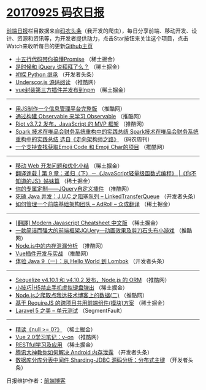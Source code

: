 # [20170925 码农日报](https://toutiao.qdkfweb.cn/date/2017/09/25)

[前端日报](https://qdkfweb.cn/c/news)栏目数据来自[码农头条](https://toutiao.qdkfweb.cn/)（我开发的爬虫），每日分享前端、移动开发、设计、资源和资讯等，为开发者提供动力，点击Star按钮来关注这个项目，点击Watch来收听每日的更新[Github主页](https://github.com/kujian/frontendDaily)
* [十五行代码带你搞懂Promise](https://toutiao.qdkfweb.cn/52314.html) （稀土掘金）
* [是时候和 jQuery 说拜拜了么？](https://toutiao.qdkfweb.cn/52307.html) （稀土掘金）
* [初探 Python 继承](https://toutiao.qdkfweb.cn/52341.html) （开发者头条）
* [Underscor.js 源码阅读](https://toutiao.qdkfweb.cn/52283.html) （推酷网）
* [vue封装第三方插件并发布到npm](https://toutiao.qdkfweb.cn/52315.html) （稀土掘金）

***
* [用JS制作一个信息管理平台完整版](https://toutiao.qdkfweb.cn/52286.html) （推酷网）
* [通过构建 Observable 来学习 Observable](https://toutiao.qdkfweb.cn/52276.html) （推酷网）
* [Riot v3.7.2 发布，JavaScript 的 MVP 框架](https://toutiao.qdkfweb.cn/52287.html) （推酷网）
* [Spark 技术在唯品会财务系统重构中的实践总结 Spark技术在唯品会财务系统重构中的实践总结 选自《走向架构师之路》](https://toutiao.qdkfweb.cn/52358.html) （码农周刊）
* [一个支持查找获取Emoji Code 和 Emoji Char的项目](https://toutiao.qdkfweb.cn/52277.html) （推酷网）

***
* [移动 Web 开发问题和优化小结](https://toutiao.qdkfweb.cn/52309.html) （稀土掘金）
* [翻译连载 | 第 9 章：递归（下）－《JavaScript轻量级函数式编程》 |《你不知道的JS》姊妹篇](https://toutiao.qdkfweb.cn/52300.html) （稀土掘金）
* [你的专属定制——JQuery自定义插件](https://toutiao.qdkfweb.cn/52280.html) （推酷网）
* [死磕 Java 并发：J.U.C 之阻塞队列 &#8211; LinkedTransferQueue](https://toutiao.qdkfweb.cn/52339.html) （开发者头条）
* [如何管理一个前端基础架构团队 &#8211; AdRoll &#8211; 众成翻译](https://toutiao.qdkfweb.cn/52312.html) （稀土掘金）

***
* [[翻譯] Modern Javascript Cheatsheet 中文版](https://toutiao.qdkfweb.cn/52313.html) （稀土掘金）
* [一款简洁而强大的前端框架JQUery—动画效果及剪刀石头布小游戏](https://toutiao.qdkfweb.cn/52284.html) （推酷网）
* [Node.js中的内存泄漏分析](https://toutiao.qdkfweb.cn/52285.html) （推酷网）
* [Vue插件开发与实战](https://toutiao.qdkfweb.cn/52275.html) （推酷网）
* [体验 Java 9（一）：从 Hello World 到 Lombok](https://toutiao.qdkfweb.cn/52335.html) （开发者头条）

***
* [Sequelize v4.10.1 和 v4.10.2 发布，Node.js 的 ORM](https://toutiao.qdkfweb.cn/52288.html) （推酷网）
* [小技巧|H5禁止手机虚拟键盘弹出](https://toutiao.qdkfweb.cn/52311.html) （稀土掘金）
* [Node.js之爬取点我达技术博客上的数据(二)](https://toutiao.qdkfweb.cn/52282.html) （推酷网）
* [基于 RequireJS 的跨项目共用前端组件(模块)方案](https://toutiao.qdkfweb.cn/52303.html) （稀土掘金）
* [Laravel 5 之美 &#8211; 单元测试](https://toutiao.qdkfweb.cn/52272.html) （SegmentFault）

***
* [精读《null &gt;= 0?》](https://toutiao.qdkfweb.cn/52304.html) （稀土掘金）
* [Vue 2.0学习笔记：v-on](https://toutiao.qdkfweb.cn/52273.html) （推酷网）
* [RESTful学习及应用](https://toutiao.qdkfweb.cn/52306.html) （稀土掘金）
* [腾讯大神教你如何解决 Android 内存泄露](https://toutiao.qdkfweb.cn/52334.html) （开发者头条）
* [数据库分库分表中间件 Sharding-JDBC 源码分析：分布式主键](https://toutiao.qdkfweb.cn/52336.html) （开发者头条）

日报维护作者：[前端博客](https://qdkfweb.cn/) 